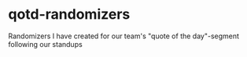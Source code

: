 # qotd-randomizers
Randomizers I have created for our team's "quote of the day"-segment following our standups
